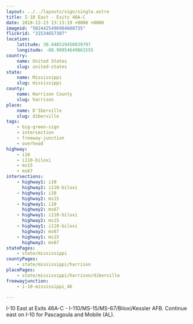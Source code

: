 ```yaml
---
layout: ../../layouts/sign/single.astro
title: I-10 East - Exits 46A-C
date: 2018-12-23 13:13:19 +0000 +0000
imageid: "5024425496984608735"
flickrid: "31534657307"
location:
    latitude: 30.448519450839797
    longitude: -88.90954649861555
country:
    name: United States
    slug: united-states
state:
    name: Mississippi
    slug: mississippi
county:
    name: Harrison County
    slug: harrison
place:
    name: D'Iberville
    slug: diberville
tags:
    - big-green-sign
    - intersection
    - freeway-junction
    - overhead
highway:
    - i10
    - i110-biloxi
    - ms15
    - ms67
intersections:
    - highway1: i10
      highway2: i110-biloxi
    - highway1: i10
      highway2: ms15
    - highway1: i10
      highway2: ms67
    - highway1: i110-biloxi
      highway2: ms15
    - highway1: i110-biloxi
      highway2: ms67
    - highway1: ms15
      highway2: ms67
statePages:
    - state/mississippi
countyPages:
    - state/mississippi/harrison
placePages:
    - state/mississippi/harrison/diberville
freewayjunction:
    - i-10-mississippi_46

---
```

I-10 East at Exits 46A-C - I-110/MS-15/MS-67/Biloxi/Kessler AFB.  Continue east on I-10 for Pascagoula and Mobile (AL).